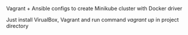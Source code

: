 Vagrant + Ansible configs to create Minikube cluster with Docker driver

Just install VirualBox, Vagrant and run command *vagrant up* in project directory